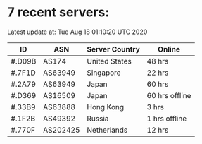 # 7 recent servers:

Latest update at: Tue Aug 18 01:10:20 UTC 2020

| ID | ASN | Server Country | Online |
| -- | --- | -------------- | ------ |
| #.D09B | AS174 | United States | 48 hrs |
| #.7F1D | AS63949 | Singapore | 22 hrs |
| #.2A79 | AS63949 | Japan | 60 hrs |
| #.D369 | AS16509 | Japan | 60 hrs offline |
| #.33B9 | AS63888 | Hong Kong | 3 hrs |
| #.1F2B | AS49392 | Russia | 1 hrs offline |
| #.770F | AS202425 | Netherlands | 12 hrs |

